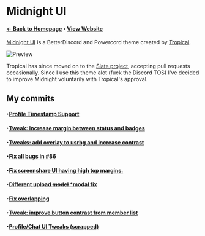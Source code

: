 # Midnight UI
#### [← Back to Homepage](https://fluffapparition.github.io/) • [View Website](https://tropix126.github.io/BetterDiscordStuff/midnight/)

[Midnight UI](https://github.com/Tropix126/BetterDiscordStuff/tree/fa5eece504a7f0aa92f5ec97fd9644893773355e/midnight) is a BetterDiscord and Powercord theme created by [Tropical](https://github.com/Tropix126).

![Preview](https://files.gamebanana.com/bitpit/screenshot_20201028_140600.png)

Tropical has since moved on to the [Slate project](https://discordstyles.github.io/slate-theme/), accepting pull requests occasionally. Since I use this theme alot (fuck the Discord TOS) I've decided to improve Midnight voluntarily with Tropical's approval.

## My commits
#### ‣[Profile Timestamp Support](https://github.com/Tropix126/BetterDiscordStuff/pull/94)
#### ‣[Tweak: Increase margin between status and badges](https://github.com/Tropix126/BetterDiscordStuff/pull/93)
#### ‣[Tweaks: add overlay to usrbg and increase contrast](https://github.com/Tropix126/BetterDiscordStuff/pull/92)
#### ‣[Fix all bugs in #86](https://github.com/Tropix126/BetterDiscordStuff/pull/88)
#### ‣[Fix screenshare UI having high top margins.](https://github.com/Tropix126/BetterDiscordStuff/pull/90)
#### ‣[Different upload ~~model~~ \*modal fix](https://github.com/Tropix126/BetterDiscordStuff/pull/95)
#### ‣[Fix overlapping](https://github.com/Tropix126/BetterDiscordStuff/pull/96)
#### ‣[Tweak: improve button contrast from member list](https://github.com/Tropix126/BetterDiscordStuff/pull/98)
#### ‣[Profile/Chat UI Tweaks (scrapped)](https://github.com/Tropix126/BetterDiscordStuff/pull/99)
